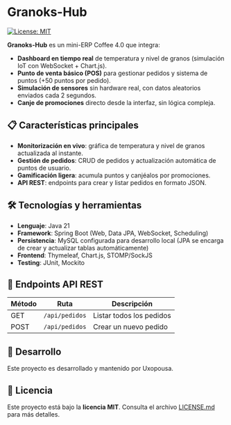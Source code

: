 # Granoks-Hub

[![License: MIT](https://img.shields.io/badge/License-MIT-yellow.svg)](LICENSE.md)

**Granoks-Hub** es un mini-ERP Coffee 4.0 que integra:

* **Dashboard en tiempo real** de temperatura y nivel de granos (simulación IoT con WebSocket + Chart.js).
* **Punto de venta básico (POS)** para gestionar pedidos y sistema de puntos (+50 puntos por pedido).
* **Simulación de sensores** sin hardware real, con datos aleatorios enviados cada 2 segundos.
* **Canje de promociones** directo desde la interfaz, sin lógica compleja.

## 📋 Características principales

* **Monitorización en vivo**: gráfica de temperatura y nivel de granos actualizada al instante.
* **Gestión de pedidos**: CRUD de pedidos y actualización automática de puntos de usuario.
* **Gamificación ligera**: acumula puntos y canjéalos por promociones.
* **API REST**: endpoints para crear y listar pedidos en formato JSON.

## 🛠️ Tecnologías y herramientas

* **Lenguaje**: Java 21
* **Framework**: Spring Boot (Web, Data JPA, WebSocket, Scheduling)
* **Persistencia**: MySQL configurada para desarrollo local (JPA se encarga de crear y actualizar tablas automáticamente)
* **Frontend**: Thymeleaf, Chart.js, STOMP/SockJS
* **Testing**: JUnit, Mockito

## 📡 Endpoints API REST

| Método | Ruta           | Descripción              |
| ------ | -------------- | ------------------------ |
| GET    | `/api/pedidos` | Listar todos los pedidos |
| POST   | `/api/pedidos` | Crear un nuevo pedido    |

## 👥 Desarrollo

Este proyecto es desarrollado y mantenido por Uxopousa.

## 📄 Licencia

Este proyecto está bajo la **licencia MIT**. Consulta el archivo [LICENSE.md](LICENSE.md) para más detalles.
